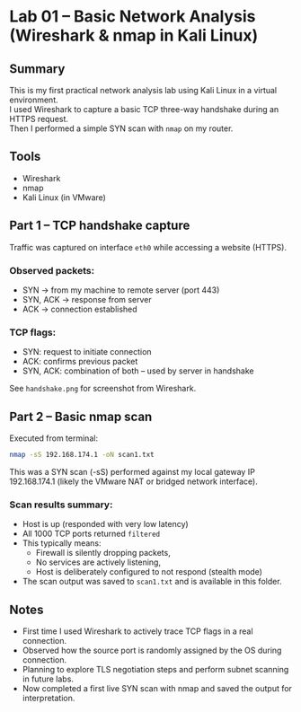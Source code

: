# Lab 01 – Basic Network Analysis (Wireshark & nmap in Kali Linux)

## Summary
This is my first practical network analysis lab using Kali Linux in a virtual environment.  
I used Wireshark to capture a basic TCP three-way handshake during an HTTPS request.  
Then I performed a simple SYN scan with `nmap` on my router.

## Tools
- Wireshark
- nmap
- Kali Linux (in VMware)

## Part 1 – TCP handshake capture
Traffic was captured on interface `eth0` while accessing a website (HTTPS).

### Observed packets:
- SYN → from my machine to remote server (port 443)
- SYN, ACK → response from server
- ACK → connection established

### TCP flags:
- SYN: request to initiate connection
- ACK: confirms previous packet
- SYN, ACK: combination of both – used by server in handshake

See `handshake.png` for screenshot from Wireshark.

## Part 2 – Basic nmap scan

Executed from terminal:
```bash
nmap -sS 192.168.174.1 -oN scan1.txt
```
This was a SYN scan (-sS) performed against my local gateway IP 192.168.174.1
(likely the VMware NAT or bridged network interface).

### Scan results summary:

- Host is up (responded with very low latency)
- All 1000 TCP ports returned `filtered`
- This typically means:
  - Firewall is silently dropping packets,
  - No services are actively listening,
  - Host is deliberately configured to not respond (stealth mode)
- The scan output was saved to `scan1.txt` and is available in this folder.

## Notes
- First time I used Wireshark to actively trace TCP flags in a real connection.
- Observed how the source port is randomly assigned by the OS during connection.
- Planning to explore TLS negotiation steps and perform subnet scanning in future labs.
- Now completed a first live SYN scan with nmap and saved the output for interpretation.
